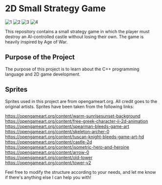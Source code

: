 # 2D Small Strategy Game
![1](https://github.com/lucaskappes1/2D-small-strategy-game-/assets/135165651/bfedccc8-1bf9-46ed-a2da-fbdfc954f796)
![2](https://github.com/lucaskappes1/2D-small-strategy-game-/assets/135165651/005fe3e9-9e3e-4847-ae4c-00a1dc2fa13e)
![3](https://github.com/lucaskappes1/2D-small-strategy-game-/assets/135165651/8fa6da6d-8b6f-4561-b5f3-b398a291a2fc)
![4](https://github.com/lucaskappes1/2D-small-strategy-game-/assets/135165651/677d297a-3ed7-4d34-a0a3-44ee08f2c20a)

This repository contains a small strategy game in which the player must destroy an AI-controlled castle without losing their own. The game is heavily inspired by Age of War.

## Purpose of the Project

The purpose of this project is to learn about the C++ programming language and 2D game development.

## Sprites

Sprites used in this project are from opengameart.org. All credit goes to the original artists. Sprites have been taken from the following links:

https://opengameart.org/content/warm-sunrisesunset-background
https://opengameart.org/content/free-greek-character-ii-2d-animation
https://opengameart.org/content/spearman-bleeds-game-art
https://opengameart.org/content/skeleton-archer-0
https://opengameart.org/content/tuscan-knight-bleeds-game-art-hd
https://opengameart.org/content/castle-2d
https://opengameart.org/content/isometric-hero-and-heroine
https://opengameart.org/content/arrow-0
https://opengameart.org/content/old-tower
https://opengameart.org/content/tower-v2

Feel free to modify the structure according to your needs, and let me know if there's anything else I can help you with!
